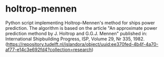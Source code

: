 # holtrop-mennen
Python script implementing Holtrop-Mennen's method for ships power prediction.
The algorithm is based on the article "An approximate power prediction methond by J. Holtrop and G.G.J. Mennen" published in: International Shipbuilding Progress, ISP, Volume 29, Nr 335, 1982. (https://repository.tudelft.nl/islandora/object/uuid:ee370fed-4b4f-4a70-af77-e14c3e692fd4?collection=research)

